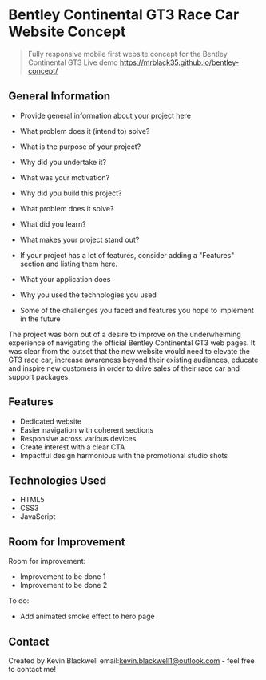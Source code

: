 # Bentley Continental GT3 Race Car Website Concept
> Fully responsive mobile first website concept for the Bentley Continental GT3
> Live demo https://mrblack35.github.io/bentley-concept/


## General Information
- Provide general information about your project here
- What problem does it (intend to) solve?
- What is the purpose of your project?
- Why did you undertake it?

- What was your motivation?
- Why did you build this project?
- What problem does it solve?
- What did you learn?
- What makes your project stand out?
- If your project has a lot of features, consider adding a "Features" section and listing them here.
- What your application does
- Why you used the technologies you used
- Some of the challenges you faced and features you hope to implement in the future

The project was born out of a desire to improve on the underwhelming experience of navigating the official Bentley Continental GT3 web pages. 
It was clear from the outset that the new website would need to elevate the GT3 race car, increase awareness beyond their existing audiances, educate and inspire new customers in order to drive sales of their race car and support packages.

## Features
- Dedicated website
- Easier navigation with coherent sections
- Responsive across various devices
- Create interest with a clear CTA
- Impactful design harmonious with the promotional studio shots


## Technologies Used
- HTML5
- CSS3
- JavaScript


## Room for Improvement

Room for improvement:
- Improvement to be done 1
- Improvement to be done 2

To do:
- Add animated smoke effect to hero page


## Contact
Created by Kevin Blackwell email:kevin.blackwell1@outlook.com - feel free to contact me!


